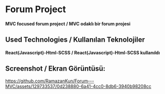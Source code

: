 ﻿<h1>Forum Project</h1>
<h4> MVC focused forum project / MVC odaklı bir forum projesi</h4>


<h2>Used Technologies / Kullanılan Teknolojiler</h2>
<h4>React(Javascript)-Html-SCSS / React(Javascript)-Html-SCSS kullanıldı</h4>

<h2>Screenshot / Ekran Görüntüsü:</h2>

https://github.com/RamazanKun/Forum---MVC/assets/129733537/0d238880-6a41-4cc0-8db6-3940b98208cc

